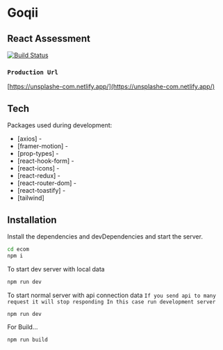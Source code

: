 # Goqii

## React Assessment

[![Build Status](https://travis-ci.org/joemccann/dillinger.svg?branch=master)](https://github.com/kunalchavare2/ecom)

### `Production Url`

[https://unsplashe-com.netlify.app/](https://unsplashe-com.netlify.app/)

## Tech

Packages used during development:

- [axios] -
- [framer-motion] -
- [prop-types] -
- [react-hook-form] -
- [react-icons] -
- [react-redux] -
- [react-router-dom] -
- [react-toastify] -
- [tailwind]

## Installation

Install the dependencies and devDependencies and start the server.

```sh
cd ecom
npm i
```

To start dev server with local data
```sh
npm run dev
```

To start normal server with api connection data
`If you send api to many request it will stop responding In this case run development server`
```sh
npm run dev
```
For Build...

```sh
npm run build
```
